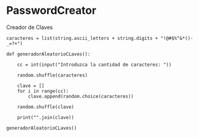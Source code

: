 # PasswordCreator
 Creador de Claves

    caracteres = list(string.ascii_letters + string.digits + "!@#$%^&*()-_=?+")

    def generadorAleatorioCLaves():

        cc = int(input("Introduzca la cantidad de caracteres: "))

        random.shuffle(caracteres)
        
        clave = []
        for i in range(cc):
            clave.append(random.choice(caracteres))

        random.shuffle(clave)

        print("".join(clave))

    generadorAleatorioCLaves()
